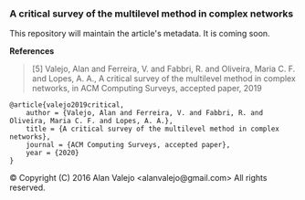 ### A critical survey of the multilevel method in complex networks

This repository will maintain the article's metadata. It is coming soon.

**References**

> [5] Valejo, Alan and Ferreira, V. and Fabbri, R. and Oliveira, Maria C. F. and Lopes, A. A., A critical survey of the 
>multilevel method in complex networks, in ACM Computing Surveys, accepted paper, 2019

~~~~~{.bib}
@article{valejo2019critical,
    author = {Valejo, Alan and Ferreira, V. and Fabbri, R. and Oliveira, Maria C. F. and Lopes, A. A.},
    title = {A critical survey of the multilevel method in complex networks},
    journal = {ACM Computing Surveys, accepted paper},
    year = {2020}
}
~~~~~
<div class="footer"> &copy; Copyright (C) 2016 Alan Valejo &lt;alanvalejo@gmail.com&gt; All rights reserved.</div>
